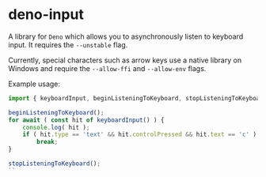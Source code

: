 # deno-input
A library for `Deno` which allows you to asynchronously listen to keyboard input. It requires the `--unstable` flag.

Currently, special characters such as arrow keys use a native library on Windows and require the `--allow-ffi` and `--allow-env` flags.

Example usage:
```ts
import { keyboardInput, beginListeningToKeyboard, stopListeningToKeyboard } from "path-to-deno-input.ts";

beginListeningToKeyboard();
for await ( const hit of keyboardInput() ) {
	console.log( hit );
	if ( hit.type == 'text' && hit.controlPressed && hit.text == 'c' )
		break;
}

stopListeningToKeyboard();
``